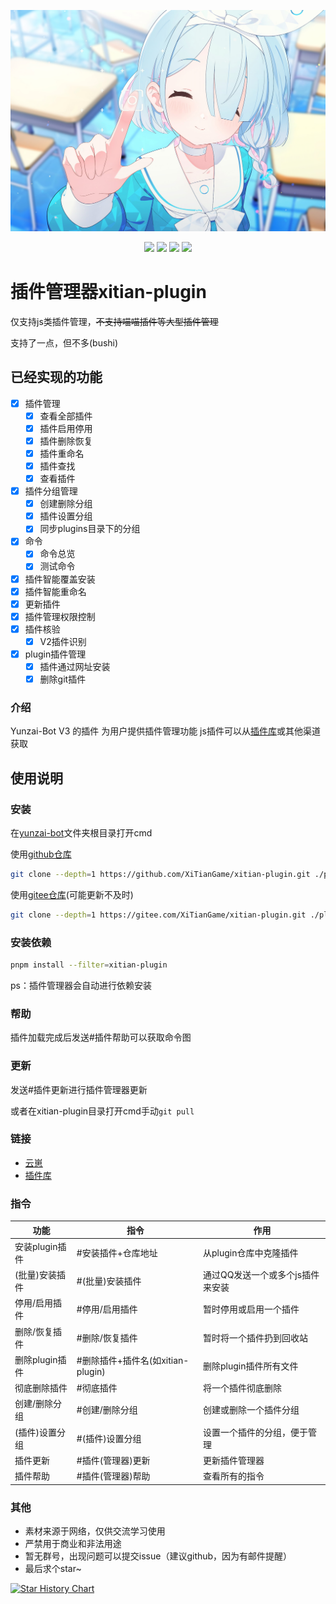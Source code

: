 ![logo](resources/img/head.jpg)
<div align=center>
 <img src ="https://img.shields.io/github/stars/XiTianGame/xitian-plugin?"/>
 <img src ="https://img.shields.io/github/issues/XiTianGame/xitian-plugin?logo=github"/>
 <img src ="https://img.shields.io/github/license/XiTianGame/xitian-plugin"/>
 <img src ="https://img.shields.io/github/languages/top/XiTianGame/xitian-plugin?logo=github"/>
</div>

# 插件管理器xitian-plugin

仅支持js类插件管理，~~不支持喵喵插件等大型插件管理~~

支持了一点，但不多(bushi)

## 已经实现的功能

- [x] 插件管理
    - [x] 查看全部插件
    - [x] 插件启用停用
    - [x] 插件删除恢复
    - [x] 插件重命名
    - [x] 插件查找
    - [x] 查看插件
- [x] 插件分组管理
    - [x] 创建删除分组
    - [x] 插件设置分组
    - [x] 同步plugins目录下的分组
- [x] 命令
    - [x] 命令总览
    - [x] 测试命令
- [x] 插件智能覆盖安装
- [x] 插件智能重命名
- [x] 更新插件
- [x] 插件管理权限控制
- [x] 插件核验
    - [x] V2插件识别
- [x] plugin插件管理
    - [x] 插件通过网址安装
    - [x] 删除git插件

### 介绍
Yunzai-Bot V3 的插件
为用户提供插件管理功能
js插件可以从[插件库](https://gitee.com/Hikari666/Yunzai-Bot-plugins-index)或其他渠道获取

## 使用说明

### 安装

在[yunzai-bot](https://gitee.com/Le-niao/Yunzai-Bot)文件夹根目录打开cmd

使用[github仓库](https://github.com/XiTianGame/xitian-plugin)
```bash
git clone --depth=1 https://github.com/XiTianGame/xitian-plugin.git ./plugins/xitian-plugin/
```

使用[gitee仓库](https://gitee.com/XiTianGame/xitian-plugin)(可能更新不及时)
```bash
git clone --depth=1 https://gitee.com/XiTianGame/xitian-plugin.git ./plugins/xitian-plugin/
```

### 安装依赖

```bash
pnpm install --filter=xitian-plugin
```
ps：插件管理器会自动进行依赖安装

### 帮助

插件加载完成后发送#插件帮助可以获取命令图

### 更新

发送#插件更新进行插件管理器更新

或者在xitian-plugin目录打开cmd手动`git pull`

### 链接

- [云崽](https://gitee.com/Le-niao/Yunzai-Bot)
- [插件库](https://gitee.com/yhArcadia/Yunzai-Bot-plugins-index)

### 指令

| 功能 | 指令 | 作用 |
|----|----|----|
| 安装plugin插件 | #安装插件+仓库地址 | 从plugin仓库中克隆插件 |
| (批量)安装插件 | #(批量)安装插件 | 通过QQ发送一个或多个js插件来安装 |
| 停用/启用插件 | #停用/启用插件 | 暂时停用或启用一个插件 |
| 删除/恢复插件 | #删除/恢复插件 | 暂时将一个插件扔到回收站 |
| 删除plugin插件 | #删除插件+插件名(如xitian-plugin) | 删除plugin插件所有文件 |
| 彻底删除插件 | #彻底插件 | 将一个插件彻底删除 |
| 创建/删除分组 | #创建/删除分组 | 创建或删除一个插件分组 |
| (插件)设置分组 | #(插件)设置分组 | 设置一个插件的分组，便于管理 |
| 插件更新 | #插件(管理器)更新 | 更新插件管理器 |
| 插件帮助 | #插件(管理器)帮助 | 查看所有的指令 |

### 其他

- 素材来源于网络，仅供交流学习使用
- 严禁用于商业和非法用途
- 暂无群号，出现问题可以提交issue（建议github，因为有邮件提醒）
- 最后求个star~

[![Star History Chart](https://api.star-history.com/svg?repos=XiTianGame/xitian-plugin&type=Date)](https://star-history.com/#XiTianGame/xitian-plugin&Date)